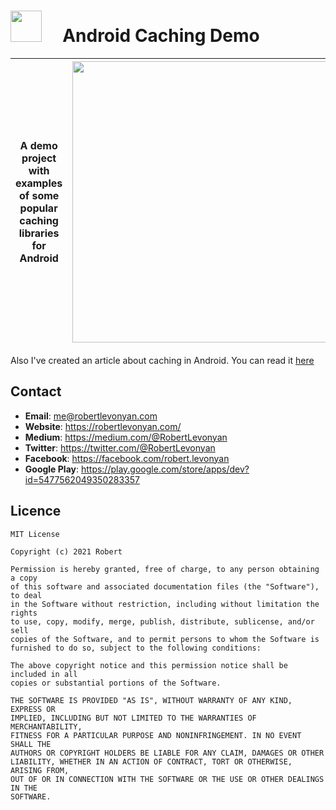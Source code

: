# <img src="https://github.com/robertlevonyan/AndroidCaching/blob/master/app/src/main/ic_launcher-playstore.png"  width="50" height="50" /> &nbsp;&nbsp;&nbsp; Android Caching Demo

|A demo project with examples of some popular caching libraries for Android|<img src="https://github.com/robertlevonyan/AndroidCaching/blob/master/media/caching.png"  width="450" />|
|----------------------------------------------------------------------------------------------|-----------|

Also I've created an article about caching in Android. You can read it [here](https://robertlevonyan.medium.com/cache-data-in-android-2e4042b07df3)

## Contact

- **Email**: me@robertlevonyan.com
- **Website**: https://robertlevonyan.com/
- **Medium**: https://medium.com/@RobertLevonyan
- **Twitter**: https://twitter.com/@RobertLevonyan
- **Facebook**: https://facebook.com/robert.levonyan
- **Google Play**: https://play.google.com/store/apps/dev?id=5477562049350283357

## Licence

```
MIT License

Copyright (c) 2021 Robert

Permission is hereby granted, free of charge, to any person obtaining a copy
of this software and associated documentation files (the "Software"), to deal
in the Software without restriction, including without limitation the rights
to use, copy, modify, merge, publish, distribute, sublicense, and/or sell
copies of the Software, and to permit persons to whom the Software is
furnished to do so, subject to the following conditions:

The above copyright notice and this permission notice shall be included in all
copies or substantial portions of the Software.

THE SOFTWARE IS PROVIDED "AS IS", WITHOUT WARRANTY OF ANY KIND, EXPRESS OR
IMPLIED, INCLUDING BUT NOT LIMITED TO THE WARRANTIES OF MERCHANTABILITY,
FITNESS FOR A PARTICULAR PURPOSE AND NONINFRINGEMENT. IN NO EVENT SHALL THE
AUTHORS OR COPYRIGHT HOLDERS BE LIABLE FOR ANY CLAIM, DAMAGES OR OTHER
LIABILITY, WHETHER IN AN ACTION OF CONTRACT, TORT OR OTHERWISE, ARISING FROM,
OUT OF OR IN CONNECTION WITH THE SOFTWARE OR THE USE OR OTHER DEALINGS IN THE
SOFTWARE.
```
